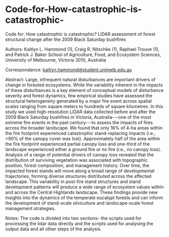 # Code-for-How-catastrophic-is-catastrophic-
Code for: How catastrophic is catastrophic? LiDAR assessment of forest structural change after the 2009 Black Saturday bushfires

Authors:
Kaitlyn L. Hammond (1), Craig R. Nitschke (1), Raphael Trouve (1), and Patrick J. Baker
School of Agriculture, Food, and Ecosystem Sciences, University of Melbourne, Victoria 3010, Australia

Correspondance: 
kaitlyn.hammond@student.unimelb.edu.au

Abstract:
Large, infrequent natural disturbances are important drivers of change in forested ecosystems. While the variability inherent in the impacts of these disturbances is a key element of conceptual models of disturbance severity and forest dynamics, few empirical studies have assessed the structural heterogeneity generated by a major fire event across spatial scales ranging from square meters to hundreds of square kilometres. In this study we used high-resolution LiDAR data collected before and after the 2009 Black Saturday bushfires in Victoria, Australia---one of the most extreme fire events in the past century---to assess the impacts of fires across the broader landscape. We found that only 16% of 4-ha areas within the fire footprint experienced catastrophic stand-replacing impacts (i.e., >90% of the canopy cover was lost). Approximately half of the area within the fire footprint experienced partial canopy loss and one-third of the landscape experienced either a ground fire or no fire (i.e., no canopy loss). Analysis of a range of potential drivers of canopy loss revealed that the distribution of surviving vegetation was associated with topographic position, forest composition, and management history. Over time, the impacted forest stands will move along a broad range of developmental trajectories, forming diverse structures distributed across the affected landscape. This variability in post-fire stand structures and stand development patterns will produce a wide range of ecosystem values within and across the Central Highlands landscape. These findings provide new insights into the dynamics of the temperate eucalypt forests and can inform the development of stand-scale silviculture and landscape-scale forest management strategies.

Notes: 
The code is divided into two sections- the scripts used for processing the lidar data directly and the scripts used for analysing the output data and all other steps of the analysis.
